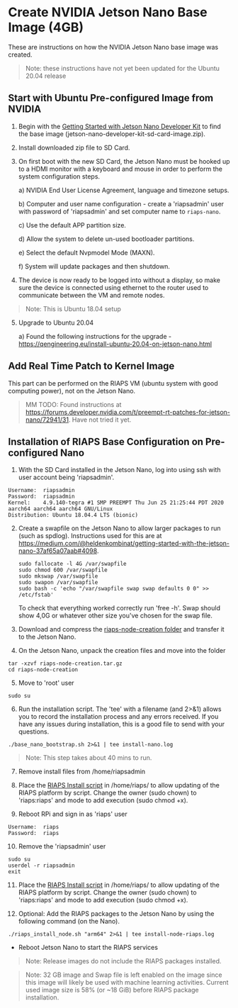 # Create NVIDIA Jetson Nano Base Image (4GB)

These are instructions on how the NVIDIA Jetson Nano base image was created.  

> Note: these instructions have not yet been updated for the Ubuntu 20.04 release

## Start with Ubuntu Pre-configured Image from NVIDIA

1) Begin with the [Getting Started with Jetson Nano Developer Kit](https://developer.nvidia.com/embedded/learn/get-started-jetson-nano-devkit) to find the base image (jetson-nano-developer-kit-sd-card-image.zip).

2) Install downloaded zip file to SD Card.

3) On first boot with the new SD Card, the Jetson Nano must be hooked up to a HDMI monitor with a keyboard and mouse in order to perform the system configuration steps.

    a) NVIDIA End User License Agreement, language and timezone setups.

    b) Computer and user name configuration - create a 'riapsadmin' user with password of 'riapsadmin' and set computer name to `riaps-nano`.

    c) Use the default APP partition size.

    d) Allow the system to delete un-used bootloader partitions.

    e) Select the default Nvpmodel Mode (MAXN).

    f) System will update packages and then shutdown.

4) The device is now ready to be logged into without a display, so make sure the device is connected using ethernet to the router used to communicate between the VM and remote nodes.

>Note: This is Ubuntu 18.04 setup

5) Upgrade to Ubuntu 20.04

    a) Found the following instructions for the upgrade - https://qengineering.eu/install-ubuntu-20.04-on-jetson-nano.html

## Add Real Time Patch to Kernel Image

This part can be performed on the RIAPS VM (ubuntu system with good computing power), not on the Jetson Nano.

> MM TODO:  Found instructions at https://forums.developer.nvidia.com/t/preempt-rt-patches-for-jetson-nano/72941/31.  Have not tried it yet.

## Installation of RIAPS Base Configuration on Pre-configured Nano

1) With the SD Card installed in the Jetson Nano, log into using ssh with user account being 'riapsadmin'.  
```
Username:  riapsadmin
Password:  riapsadmin
Kernel:    4.9.140-tegra #1 SMP PREEMPT Thu Jun 25 21:25:44 PDT 2020 aarch64 aarch64 aarch64 GNU/Linux
Distribution: Ubuntu 18.04.4 LTS (bionic)
```

2) Create a swapfile on the Jetson Nano to allow larger packages to run (such as spdlog).  Instructions used for this are at https://medium.com/@heldenkombinat/getting-started-with-the-jetson-nano-37af65a07aab#4098.

    ```
    sudo fallocate -l 4G /var/swapfile
    sudo chmod 600 /var/swapfile
    sudo mkswap /var/swapfile
    sudo swapon /var/swapfile
    sudo bash -c 'echo "/var/swapfile swap swap defaults 0 0" >> /etc/fstab'
    ```

    To check that everything worked correctly run 'free -h'. Swap should show 4,0G or whatever other size you've chosen for the swap file.

3) Download and compress the [riaps-node-creation folder](https://github.com/RIAPS/riaps-integration/tree/master/riaps-node-creation) and transfer it to the Jetson Nano.

4) On the Jetson Nano, unpack the creation files and move into the folder

```
tar -xzvf riaps-node-creation.tar.gz
cd riaps-node-creation
```

5) Move to 'root' user

```
sudo su
```

6) Run the installation script. The 'tee' with a filename (and 2>&1) allows you to record the installation process and any errors received. If you have any issues during installation, this is a good file to send with your questions.

```
./base_nano_bootstrap.sh 2>&1 | tee install-nano.log
```

> Note: This step takes about 40 mins to run.

7) Remove install files from /home/riapsadmin

8) Place the [RIAPS Install script](https://github.com/RIAPS/riaps-integration/blob/master/riaps-node-runtime/riaps_install_node.sh) in /home/riaps/ to allow updating of the RIAPS platform by script. Change the owner (sudo chown) to 'riaps:riaps' and mode to add execution (sudo chmod +x).

9) Reboot RPi and sign in as 'riaps' user

```
Username:  riaps
Password:  riaps
```

10) Remove the 'riapsadmin' user

```
sudo su
userdel -r riapsadmin
exit
```

11) Place the [RIAPS Install script](https://github.com/RIAPS/riaps-integration/blob/master/riaps-node-runtime/riaps_install_node.sh) in /home/riaps/ to allow updating of the RIAPS platform by script.  Change the owner (sudo chown) to 'riaps:riaps' and mode to add execution (sudo chmod +x).

12) Optional: Add the RIAPS packages to the Jetson Nano by using the following command (on the Nano).

```
./riaps_install_node.sh "arm64" 2>&1 | tee install-node-riaps.log
```

- Reboot Jetson Nano to start the RIAPS services

> Note: Release images do not include the RIAPS packages installed.

> Note: 32 GB image and Swap file is left enabled on the image since this image will likely be used with machine learning activities. Current used image size is 58% (or ~18 GiB) before RIAPS package installation.
